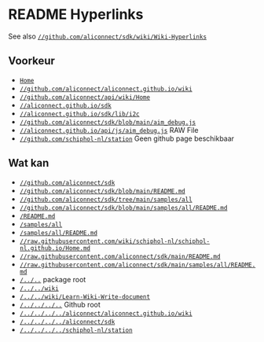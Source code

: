 # README Hyperlinks


See also [`//github.com/aliconnect/sdk/wiki/Wiki-Hyperlinks`](//github.com/aliconnect/sdk/wiki/Wiki-Hyperlinks)

<!-- [`../../../../wiki/Wiki-Hyperlinks`](../../../../wiki/Wiki-Hyperlinks) will not work on github pages -->

## Voorkeur

- [`Home`](Home)
- [`//github.com/aliconnect/aliconnect.github.io/wiki`](//github.com/aliconnect/aliconnect.github.io/wiki)
- [`//github.com/aliconnect/api/wiki/Home`](//github.com/aliconnect/aliconnect.github.io/wiki/Home)
- [`//aliconnect.github.io/sdk`](//aliconnect.github.io/sdk)
- [`//aliconnect.github.io/sdk/lib/i2c`](//aliconnect.github.io/sdk/lib/i2c)
- [`//github.com/aliconnect/sdk/blob/main/aim_debug.js`](//github.com/aliconnect/sdk/blob/main/aim_debug.js)
- [`//aliconnect.github.io/api/js/aim_debug.js`](//aliconnect.github.io/api/js/aim_debug.js) RAW File
- [`//github.com/schiphol-nl/station`](//github.com/schiphol-nl/station) Geen github page beschikbaar

## Wat kan

- [`//github.com/aliconnect/sdk`](//github.com/aliconnect/sdk)
- [`//github.com/aliconnect/sdk/blob/main/README.md`](//github.com/aliconnect/sdk/blob/main/README.md)
- [`//github.com/aliconnect/sdk/tree/main/samples/all`](//github.com/aliconnect/sdk/tree/main/samples/all)
- [`//github.com/aliconnect/sdk/blob/main/samples/all/README.md`](//github.com/aliconnect/sdk/blob/main/samples/all/README.md)
- [`/README.md`](/README.md)
- [`/samples/all`](/samples/all)
- [`/samples/all/README.md`](/samples/all/README.md)
- [`//raw.githubusercontent.com/wiki/schiphol-nl/schiphol-nl.github.io/Home.md`](//raw.githubusercontent.com/wiki/schiphol-nl/schiphol-nl.github.io/Home.md)
- [`//raw.githubusercontent.com/aliconnect/sdk/main/README.md`](//raw.githubusercontent.com/aliconnect/sdk/main/README.md)
- [`//raw.githubusercontent.com/aliconnect/sdk/main/samples/all/README.md`](//raw.githubusercontent.com/aliconnect/sdk/main/samples/all/README.md)
- [`/../..`](/../..) package root
- [`/../../wiki`](/../../wiki)
- [`/../../wiki/Learn-Wiki-Write-document`](/../../wiki/Learn-Wiki-Write-document)
- [`/../../../..`](/../../../..) Github root
- [`/../../../../aliconnect/aliconnect.github.io/wiki`](/../../../../aliconnect/aliconnect.github.io/wiki)
- [`/../../../../aliconnect/sdk`](/../../../../aliconnect/sdk)
- [`/../../../../schiphol-nl/station`](/../../../../schiphol-nl/station)
